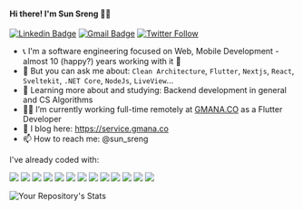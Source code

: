 #### Hi there! I'm Sun Sreng 👋😄

[![Linkedin Badge](https://img.shields.io/badge/-LinkedIn-blue?style=flat-square&logo=Linkedin&logoColor=white&link=link_do_seu_perfil_no_linkedin)](https://www.linkedin.com/in/sun-sreng-b151214b/)
[![Gmail Badge](https://img.shields.io/badge/-Gmail-c14438?style=flat-square&logo=Gmail&logoColor=white&link=mailto:seu_email)](mailto:sun_sreng@hotmail.com)
[![Twitter Follow](https://img.shields.io/twitter/follow/sun_sreng?color=d83a7c&logoColor=d83a7c&style=flat-square&logo=Twitter)](https://twitter.com/sun_sreng)

- 📞 I'm a software engineering focused on Web, Mobile Development - almost 10 (happy?) years working with it 😬
- 💬 But you can ask me about: `Clean Architecture`, `Flutter`, `Nextjs`, `React`, `Sveltekit`, `.NET Core`, `NodeJs`, `LiveView`...
- 🌱 Learning more about and studying: Backend development in general and CS Algorithms
- 👨‍💻 I’m currently working full-time remotely at [GMANA.CO](https://gmana.co) as a Flutter Developer
- 📃 I blog here: https://service.gmana.co
- 📫 How to reach me: @sun_sreng

I've already coded with:

<img src="https://img.shields.io/badge/Dart-0175C2?style=for-the-badge&logo=dart&logoColor=white" /> <img src="https://img.shields.io/badge/Flutter-02569B?style=for-the-badge&logo=flutter&logoColor=white" /> <img src="https://img.shields.io/badge/C%23-239120?style=for-the-badge&logo=c-sharp&logoColor=white" /> <img src="https://img.shields.io/badge/React-20232A?style=for-the-badge&logo=react&logoColor=61DAFB" /> <img src="https://img.shields.io/badge/.NET-5C2D91?style=for-the-badge&logo=.net&logoColor=white" /> <img src="https://img.shields.io/badge/TypeScript-007ACC?style=for-the-badge&logo=typescript&logoColor=white" />
<img src="https://img.shields.io/badge/Svelte-4A4A55?style=for-the-badge&logo=svelte&logoColor=FF3E00" /> <img src="https://img.shields.io/badge/Java-ED8B00?style=for-the-badge&logo=java&logoColor=white" /> <img src="https://img.shields.io/badge/Ruby-CC342D?style=for-the-badge&logo=ruby&logoColor=white" /> <img src="https://img.shields.io/badge/Swift-FA7343?style=for-the-badge&logo=swift&logoColor=white" /> <img src="https://img.shields.io/badge/C%23-239120?style=for-the-badge&logo=c-sharp&logoColor=white" /> <img src="https://img.shields.io/badge/Tailwind_CSS-38B2AC?style=for-the-badge&logo=tailwind-css&logoColor=white" /> <img src="https://img.shields.io/badge/Bootstrap-563D7C?style=for-the-badge&logo=bootstrap&logoColor=white" />

![Your Repository's Stats](https://github-readme-stats.vercel.app/api?username=guilherme-v&show_icons=true&hide=issues&count_private=true&theme=highcontrast)

<!--
Here are some ideas to get you started:

- 🔭 I’m currently working on ...
- 🌱 I’m currently learning ...
- 👯 I’m looking to collaborate on ...
- 🤔 I’m looking for help with ...
- 💬 Ask me about ...
- 📫 How to reach me: ...
- 😄 Pronouns: ...
- ⚡ Fun fact: ...

-->
